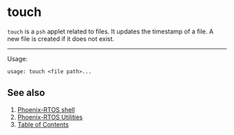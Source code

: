 # touch

`touch` is a `psh` applet related to files. It updates the timestamp of a file. A new file is created if it does not
exist.

---

Usage:

```text
usage: touch <file path>...
```

## See also

1. [Phoenix-RTOS shell](psh.md)
2. [Phoenix-RTOS Utilities](../README.md)
3. [Table of Contents](../../README.md)

